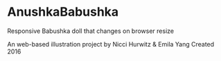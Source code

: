 # AnushkaBabushka
Responsive Babushka doll that changes on browser resize

An web-based illustration project by Nicci Hurwitz & Emila Yang
Created 2016
